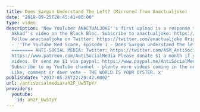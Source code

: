 ```yaml
---
title: Does Sargon Understand The Left? (Mirrored from Anactualjoke)
date: "2019-09-25T20:45:41+08:00"
type: video
description: 'New YouTuber ANACTUALJOKE''s first upload is a response to Sargon of
  Akkad''s video on the Black Bloc. Subscribe to anactualjoke: https://www.youtube.com/channel/UC-CDQ-MPUdBWcjB7SrD1HZA
  Follow anactualjoke on Twitter: https://twitter.com/anactualjoke Original video
  - ''The YouTube Red Scare, Episode 1 - Does Sargon understand the left?'' https://www.youtube.com/watch?v=i_8xBdQdUMg&feature=youtu.be
  ======== ANTI-SOCIAL MEDIA: Twitter: https://twitter.com/ASM_AntiSocial Patreon:
  https://www.patreon.com/AntiSocialMedia Please donate $1 a month if you enjoy my
  videos. Or send me $1 via paypal: https://www.paypal.me/AntiSocialMedia ==================
  Subscribe to my YouTube channel - plenty more videos coming in the near future.
  Like, comment or down vote - THE WORLD IS YOUR OYSTER. x'
publishdate: "2017-05-26T22:20:42.000Z"
url: /antisocialmedia/ah2F_Uw5TpY/
providers:
  youtube:
    id: ah2F_Uw5TpY
---
```

